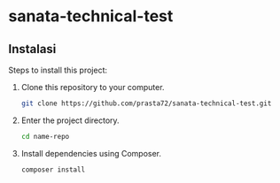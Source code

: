 # sanata-technical-test

## Instalasi

Steps to install this project:

1. Clone this repository to your computer.
   ```bash
   git clone https://github.com/prasta72/sanata-technical-test.git

2. Enter the project directory.
   ```bash
   cd name-repo

3. Install dependencies using Composer.
   ```bash
   composer install
